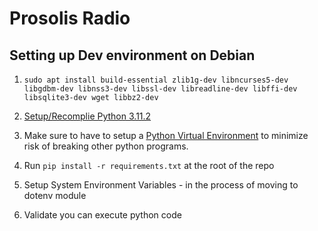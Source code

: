 # Prosolis Radio

## Setting up Dev environment on Debian

1. ``sudo apt install build-essential zlib1g-dev libncurses5-dev libgdbm-dev libnss3-dev libssl-dev libreadline-dev libffi-dev libsqlite3-dev wget libbz2-dev``

2. [Setup/Recomplie Python 3.11.2](https://techviewleo.com/how-to-install-python-3-on-debian/)

3. Make sure to have to setup a [Python Virtual Environment](https://docs.python.org/3/library/venv.html) to minimize risk of breaking other python programs.

4. Run ``pip install -r requirements.txt`` at the root of the repo

5. Setup System Environment Variables - in the process of moving to dotenv module

6. Validate you can execute python code
